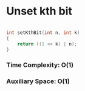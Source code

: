 
# Unset kth bit

```C++

int setKthBit(int n, int k)
{
    return ((1 << k) | n);
}
```

### Time Complexity: O(1)
### Auxiliary Space: O(1)